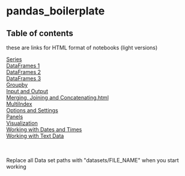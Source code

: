 # pandas_boilerplate

<h2>Table of contents</h2>
<p> these are links for HTML format of notebooks (light versions) </p>
<p><a target="_blank" href="https://srisatyalokesh.github.io/pandas_boilerplate/Series.html">Series</a> <br>
  <a target="_blank" href="https://srisatyalokesh.github.io/pandas_boilerplate/DataFrames1.html">DataFrames 1</a> <br>
  <a target="_blank" href="https://srisatyalokesh.github.io/pandas_boilerplate/DataFrames%202.html">DataFrames 2</a> <br>
  <a target="_blank" href="https://srisatyalokesh.github.io/pandas_boilerplate/DataFrames%203.html">DataFrames 3</a> <br>
  <a target="_blank" href="https://srisatyalokesh.github.io/pandas_boilerplate/Groupby.html">Groupby</a> <br>
  <a target="_blank" href="/Input%20and%20Output.html">Input and Output</a> <br>
  <a target="_blank" href="https://srisatyalokesh.github.io/pandas_boilerplate/Merging,%20Joining%20and%20Concatenating.html">Merging, Joining and Concatenating.html</a> <br>
  <a target="_blank" href="https://srisatyalokesh.github.io/pandas_boilerplate/MultiIndex.html">MultiIndex</a>  <br>
   <a target="_blank" href="https://srisatyalokesh.github.io/pandas_boilerplate/Options%20and%20Settings.html">Options and Settings</a> <br>
    <a target="_blank" href="https://srisatyalokesh.github.io/pandas_boilerplate/Panels.html">Panels</a> <br>
    <a target="_blank" href="https://srisatyalokesh.github.io/pandas_boilerplate/Visualization.html">Visualization</a> <br>
      <a target="_blank" href="https://srisatyalokesh.github.io/pandas_boilerplate/Working%20with%20Dates%20and%20Times.html">Working with Dates and Times</a> <br>
      <a target="_blank" href="https://srisatyalokesh.github.io/pandas_boilerplate/Working%20with%20Text%20Data.html">Working with Text Data</a> <br>
  <br>
  <br>
  <P> Replace all Data set paths with "datasets/FILE_NAME" when you start working</p>
 <br>
